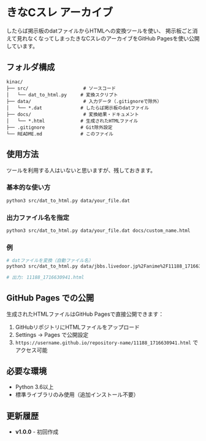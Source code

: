 # きなCスレ アーカイブ

したらば掲示板のdatファイルからHTMLへの変換ツールを使い、
掲示板ごと消えて見れなくなってしまったきなCスレのアーカイブをGitHub Pagesを使い公開しています。

## フォルダ構成

```
kinac/
├── src/                    # ソースコード
│   └── dat_to_html.py     # 変換スクリプト
├── data/                   # 入力データ（.gitignoreで除外）
│   └── *.dat              # したらば掲示板のdatファイル
├── docs/                   # 変換結果・ドキュメント
│   └── *.html             # 生成されたHTMLファイル
├── .gitignore             # Git除外設定
└── README.md              # このファイル
```

## 使用方法

ツールを利用する人はいないと思いますが、残しておきます。

### 基本的な使い方

```bash
python3 src/dat_to_html.py data/your_file.dat
```

### 出力ファイル名を指定

```bash
python3 src/dat_to_html.py data/your_file.dat docs/custom_name.html
```

### 例

```bash
# datファイルを変換（自動ファイル名）
python3 src/dat_to_html.py data/jbbs.livedoor.jp%2Fanime%2F11188_1716630941.dat

# 出力: 11188_1716630941.html
```

## GitHub Pages での公開

生成されたHTMLファイルはGitHub Pagesで直接公開できます：

1. GitHubリポジトリにHTMLファイルをアップロード
2. Settings → Pages で公開設定
3. `https://username.github.io/repository-name/11188_1716630941.html` でアクセス可能

## 必要な環境

- Python 3.6以上
- 標準ライブラリのみ使用（追加インストール不要）

## 更新履歴

- **v1.0.0** - 初回作成

